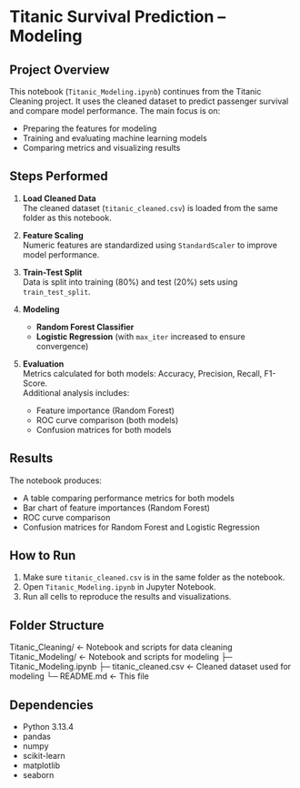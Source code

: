 # Titanic Survival Prediction – Modeling

## Project Overview
This notebook (`Titanic_Modeling.ipynb`) continues from the Titanic Cleaning project. It uses the cleaned dataset to predict passenger survival and compare model performance. The main focus is on:

- Preparing the features for modeling
- Training and evaluating machine learning models
- Comparing metrics and visualizing results

## Steps Performed
1. **Load Cleaned Data**  
   The cleaned dataset (`titanic_cleaned.csv`) is loaded from the same folder as this notebook.

2. **Feature Scaling**  
   Numeric features are standardized using `StandardScaler` to improve model performance.

3. **Train-Test Split**  
   Data is split into training (80%) and test (20%) sets using `train_test_split`.

4. **Modeling**  
   - **Random Forest Classifier**  
   - **Logistic Regression** (with `max_iter` increased to ensure convergence)

5. **Evaluation**  
   Metrics calculated for both models: Accuracy, Precision, Recall, F1-Score.  
   Additional analysis includes:
   - Feature importance (Random Forest)  
   - ROC curve comparison (both models)  
   - Confusion matrices for both models

## Results
The notebook produces:

- A table comparing performance metrics for both models
- Bar chart of feature importances (Random Forest)
- ROC curve comparison
- Confusion matrices for Random Forest and Logistic Regression

## How to Run
1. Make sure `titanic_cleaned.csv` is in the same folder as the notebook.  
2. Open `Titanic_Modeling.ipynb` in Jupyter Notebook.  
3. Run all cells to reproduce the results and visualizations.  

## Folder Structure
Titanic_Cleaning/ <- Notebook and scripts for data cleaning
Titanic_Modeling/ <- Notebook and scripts for modeling
├─ Titanic_Modeling.ipynb
├─ titanic_cleaned.csv <- Cleaned dataset used for modeling
└─ README.md <- This file


## Dependencies
- Python 3.13.4
- pandas
- numpy
- scikit-learn
- matplotlib
- seaborn
